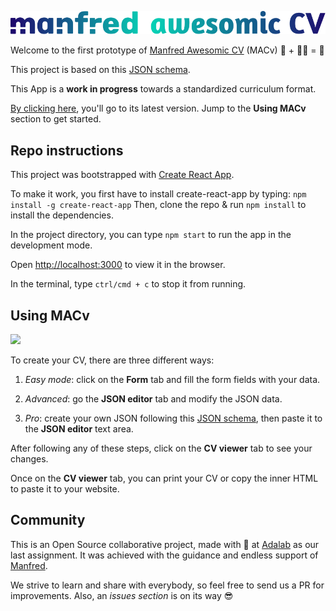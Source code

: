 
![Manfred Awesomic CV](https://github.com/Adalab/easley-s4-manfred/blob/dev/src/images/logo.svg)

Welcome to the first prototype of [Manfred Awesomic CV](https://github.com/getmanfred/mac) (MACv) 📄 + 👩‍💻 = 🚀

This project is based on this [JSON schema](https://github.com/getmanfred/mac/blob/master/schema/schema.json). 

This App is a **work in progress** towards a standardized curriculum format. 

[By clicking here](https://beta.adalab.es/easley-s4-manfred/#/), you'll go to its latest version. Jump to the **Using MACv** section to get started.


## Repo instructions

This project was bootstrapped with [Create React App](https://github.com/facebook/create-react-app). 

To make it work, you first have to install create-react-app by typing:
`npm install -g create-react-app`
Then, clone the repo & run `npm install` to install the dependencies.

In the project directory, you can type `npm start` to run the app in the development mode.<br>

Open [http://localhost:3000](http://localhost:3000) to view it in the browser.

In the terminal, type `ctrl/cmd + c` to stop it from running.

## Using MACv

![](https://media1.tenor.com/images/2a8ce8d4128b7b6616fb825ede2b47ec/tenor.gif?itemid=11225469)

To create your CV, there are three different ways:

1. _Easy mode_: click on the **Form** tab and fill the form fields with your data. 

2. _Advanced_: go the **JSON editor** tab and modify the JSON data.

3. _Pro_: create your own JSON following this [JSON schema](https://github.com/getmanfred/mac/blob/master/schema/schema.json), then paste it to the **JSON editor** text area. 

After following any of these steps, click on the **CV viewer** tab to see your changes.

Once on the **CV viewer** tab, you can print your CV or copy the inner HTML to paste it to your website. 

## Community

This is an Open Source collaborative project, made with :green_heart: at [Adalab](https://adalab.es/) as our last assignment. It was achieved with the guidance and endless support of [Manfred](https://www.getmanfred.com/).

We strive to learn and share with everybody, so feel free to send us a PR for improvements. Also, an *issues section* is on its way :sunglasses:
